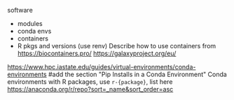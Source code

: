 
software
  - modules
  - conda envs
  - containers
  - R pkgs and versions (use renv)
Describe how to use containers from https://biocontainers.pro/
https://galaxyproject.org/eu/


https://www.hpc.iastate.edu/guides/virtual-environments/conda-environments #add the section "Pip Installs in a Conda Environment"
Conda environments with R packages, use `r-{package}`, list here https://anaconda.org/r/repo?sort=_name&sort_order=asc
